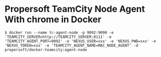 Propersoft TeamCity Node Agent With chrome in Docker
========================================

```
$ docker run --name tc-agent-node -p 9092:9090 -e 'TEAMCITY_SERVER=http://TEAMCITY_SERVER:8111' -e 'TEAMCITY_AGENT_PORT=9092' -e 'NEXUS_USER=xxx' -e 'NEXUS_PWD=xxx' -e 'NEXUS_TOKEN=xxx' -e 'TEAMCITY_AGENT_NAME=MAC_NODE_AGENT' -d propersoft/docker-teamcity:agent-node
```
